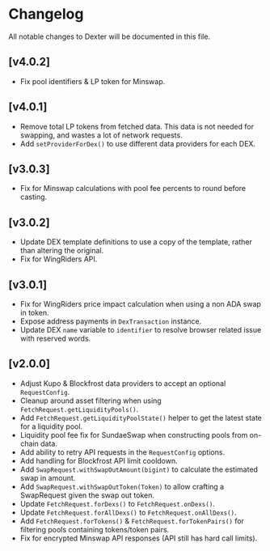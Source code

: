 # Changelog

All notable changes to Dexter will be documented in this file.

## [v4.0.2]
- Fix pool identifiers & LP token for Minswap.

## [v4.0.1]
- Remove total LP tokens from fetched data. This data is not needed for swapping, and wastes a lot of network requests.
- Add `setProviderForDex()` to use different data providers for each DEX.

## [v3.0.3]
- Fix for Minswap calculations with pool fee percents to round before casting.

## [v3.0.2]
- Update DEX template definitions to use a copy of the template, rather than altering the original.
- Fix for WingRiders API.

## [v3.0.1]

- Fix for WingRiders price impact calculation when using a non ADA swap in token.
- Expose address payments in `DexTransaction` instance.
- Update DEX `name` variable to `identifier` to resolve browser related issue with reserved words.

## [v2.0.0]

- Adjust Kupo & Blockfrost data providers to accept an optional `RequestConfig`.
- Cleanup around asset filtering when using `FetchRequest.getLiquidityPools()`.
- Add `FetchRequest.getLiquidityPoolState()` helper to get the latest state for a liquidity pool.
- Liquidity pool fee fix for SundaeSwap when constructing pools from on-chain data. 
- Add ability to retry API requests in the `RequestConfig` options. 
- Add handling for Blockfrost API limit cooldown. 
- Add `SwapRequest.withSwapOutAmount(bigint)` to calculate the estimated swap in amount.
- Add `SwapRequest.withSwapOutToken(Token)` to allow crafting a SwapRequest given the swap out token.
- Update `FetchRequest.forDexs()` to `FetchRequest.onDexs()`.
- Update `FetchRequest.forAllDexs()` to `FetchRequest.onAllDexs()`.
- Add `FetchRequest.forTokens()` & `FetchRequest.forTokenPairs()` for filtering pools containing tokens/token pairs.
- Fix for encrypted Minswap API responses (API still has hard call limits). 
